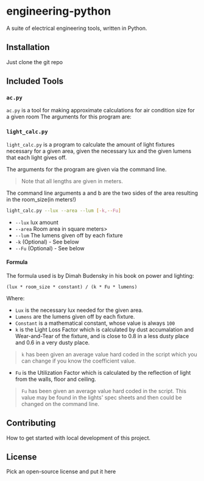 # engineering-python
A suite of electrical engineering tools, written in Python.

## Installation
Just clone the git repo

## Included Tools

### `ac.py`
`ac.py` is a tool for making approximate calculations for air condition size
for a given room
The arguments for this program are:

### `light_calc.py`

`light_calc.py` is a program to calculate the amount of light fixtures necessary for a given area,
given the necessary lux and the given lumens that each light gives off.

The arguments for the program are given via the command line.
> Note that all lengths are given in meters.

The command line arguments a and b are the two sides of the area resulting in the room_size(in meters!)

```bash
light_calc.py --lux --area --lum [-k,--Fu] 
```

* `--lux` lux amount 
* `--area` Room area in square meters> 
* `--lum` The lumens given off by each fixture
* `-k` (Optional) - See below
* `--Fu` (Optional) - See below


#### Formula

The formula used is by Dimah Budensky in his book on power and lighting:

```
(lux * room_size * constant) / (k * Fu * lumens)
```

Where:

- `Lux` is the necessary lux needed for the given area.
- `Lumens` are the lumens given off by each fixture.
- `Constant` is a mathematical constant, whose value is always `100`
- `k` is the Light Loss Factor which is calculated by dust accumalation and  Wear-and-Tear of the fixture, and is close to 0.8 in a less dusty place and 0.6 in a very dusty place.
> `k` has been given an average value hard coded in the script which you can change if you know the coefficient value.
- `Fu` is the Utilization Factor which is calculated by the reflection of light from the walls, floor and ceiling.
> `Fu` has been given an average value hard coded in the script. This value may be found in the lights' spec sheets and then could be changed on the command line.


## Contributing
How to get started with local development of this project.

## License
Pick an open-source license and put it here
  

